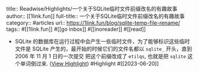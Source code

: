 title:: Readwise/Highlights/一个关于SQLite临时文件前缀改名的有趣故事
author:: [[1link.fun]]
full-title:: 一个关于SQLite临时文件前缀改名的有趣故事
category:: #articles
url:: https://1link.fun/blog/sqlite-temp-file-rename/
tags:: #[[1link.fun]] #[[go inbox]] #[[inoreader]] #[[read]]
- SQLite 的数据库在运行过程中会产生一些临时文件，为了能够标识这些临时文件是 SQLite 产生的，最开始的时候它们的文件名都以 `sqlite_` 开头，直到 2006 年 11 月 1 日的一次提交 把这个前缀改成了 `etilqs`, 也就是把 `sqlite` 这个单词倒过来. ([View Highlight](https://read.readwise.io/read/01h3bxdpsyq4f5ymxvm416btqe)) #Highlight #[[2023-06-20]]